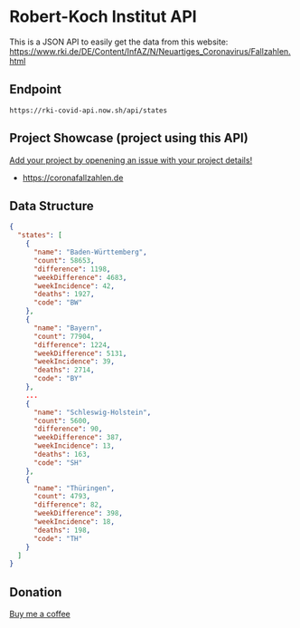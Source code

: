 # Robert-Koch Institut API

This is a JSON API to easily get the data from this website:
https://www.rki.de/DE/Content/InfAZ/N/Neuartiges_Coronavirus/Fallzahlen.html

## Endpoint

`https://rki-covid-api.now.sh/api/states`

## Project Showcase (project using this API)

[Add your project by openening an issue with your project details!](https://github.com/marlon360/rki-covid-api/issues/new)

- https://coronafallzahlen.de

## Data Structure

```json
{
  "states": [
    {
      "name": "Baden-Württemberg",
      "count": 58653,
      "difference": 1198,
      "weekDifference": 4683,
      "weekIncidence": 42,
      "deaths": 1927,
      "code": "BW"
    },
    {
      "name": "Bayern",
      "count": 77904,
      "difference": 1224,
      "weekDifference": 5131,
      "weekIncidence": 39,
      "deaths": 2714,
      "code": "BY"
    },
    ...
    {
      "name": "Schleswig-Holstein",
      "count": 5600,
      "difference": 90,
      "weekDifference": 387,
      "weekIncidence": 13,
      "deaths": 163,
      "code": "SH"
    },
    {
      "name": "Thüringen",
      "count": 4793,
      "difference": 82,
      "weekDifference": 398,
      "weekIncidence": 18,
      "deaths": 198,
      "code": "TH"
    }
  ]
}
```

## Donation

[Buy me a coffee](https://ko-fi.com/marlon360)
